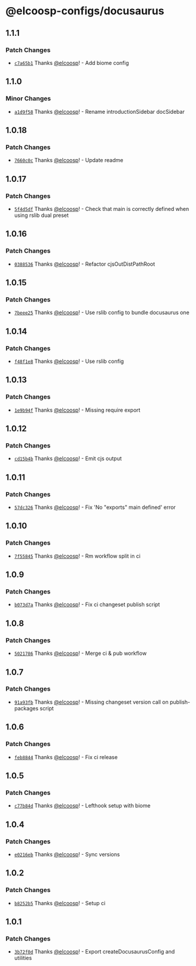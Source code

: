 # @elcoosp-configs/docusaurus

## 1.1.1

### Patch Changes

- [`c7a65b1`](https://github.com/elcoosp/elcoosp-configs/commit/c7a65b118adb3e4b3934c7f988586b51d4ab948e) Thanks [@elcoosp](https://github.com/elcoosp)! - Add biome config

## 1.1.0

### Minor Changes

- [`a1d9f58`](https://github.com/elcoosp/elcoosp-configs/commit/a1d9f5835766af986626cabc97f55b671ab9f559) Thanks [@elcoosp](https://github.com/elcoosp)! - Rename introductionSidebar docSidebar

## 1.0.18

### Patch Changes

- [`7660c0c`](https://github.com/elcoosp/elcoosp-configs/commit/7660c0c6b7f5fa624c019bd1ad6150818016947c) Thanks [@elcoosp](https://github.com/elcoosp)! - Update readme

## 1.0.17

### Patch Changes

- [`5f4d5df`](https://github.com/elcoosp/elcoosp-configs/commit/5f4d5df06441fc2d47c301e953d4f4231a796b7b) Thanks [@elcoosp](https://github.com/elcoosp)! - Check that main is correctly defined when using rslib dual preset

## 1.0.16

### Patch Changes

- [`0388536`](https://github.com/elcoosp/elcoosp-configs/commit/038853633a33040ac18c5ea4ddf3df74460c48af) Thanks [@elcoosp](https://github.com/elcoosp)! - Refactor cjsOutDistPathRoot

## 1.0.15

### Patch Changes

- [`7beee25`](https://github.com/elcoosp/elcoosp-configs/commit/7beee252959e8299b9979e8e6d5b510be00b3cbe) Thanks [@elcoosp](https://github.com/elcoosp)! - Use rslib config to bundle docusaurus one

## 1.0.14

### Patch Changes

- [`f48f1e8`](https://github.com/elcoosp/elcoosp-configs/commit/f48f1e871daadd92ef0c442be3dea0094a2ffc97) Thanks [@elcoosp](https://github.com/elcoosp)! - Use rslib config

## 1.0.13

### Patch Changes

- [`1e9b94f`](https://github.com/elcoosp/elcoosp-configs/commit/1e9b94fb2e843170f30da7302260b4adbe254a95) Thanks [@elcoosp](https://github.com/elcoosp)! - Missing require export

## 1.0.12

### Patch Changes

- [`cd15b4b`](https://github.com/elcoosp/elcoosp-configs/commit/cd15b4b29f8d1b5b4118c70cee904aea251f10f9) Thanks [@elcoosp](https://github.com/elcoosp)! - Emit cjs output

## 1.0.11

### Patch Changes

- [`57dc326`](https://github.com/elcoosp/elcoosp-configs/commit/57dc326903963be0fa4b248d9c192994bed439b3) Thanks [@elcoosp](https://github.com/elcoosp)! - Fix 'No "exports" main defined' error

## 1.0.10

### Patch Changes

- [`7f55845`](https://github.com/elcoosp/elcoosp-configs/commit/7f558458c0d64cc8e5101c96049a560b3d05c7b5) Thanks [@elcoosp](https://github.com/elcoosp)! - Rm workflow split in ci

## 1.0.9

### Patch Changes

- [`b073d7a`](https://github.com/elcoosp/elcoosp-configs/commit/b073d7a4dada4ba175d0ecee99472c85122c41e9) Thanks [@elcoosp](https://github.com/elcoosp)! - Fix ci changeset publish script

## 1.0.8

### Patch Changes

- [`5021786`](https://github.com/elcoosp/elcoosp-configs/commit/50217864b8612570ec9cd469c5454e04f062c72b) Thanks [@elcoosp](https://github.com/elcoosp)! - Merge ci & pub workflow

## 1.0.7

### Patch Changes

- [`91a93fb`](https://github.com/elcoosp/elcoosp-configs/commit/91a93fbc1d7bfd4006a981e82838dea59d18f149) Thanks [@elcoosp](https://github.com/elcoosp)! - Missing changeset version call on publish-packages script

## 1.0.6

### Patch Changes

- [`feb8844`](https://github.com/elcoosp/elcoosp-configs/commit/feb88441e04af5a95c8ae48d6d339a1c5925ec79) Thanks [@elcoosp](https://github.com/elcoosp)! - Fix ci release

## 1.0.5

### Patch Changes

- [`c77b84d`](https://github.com/elcoosp/elcoosp-configs/commit/c77b84dc44dea68da6b0e02d61496a9770d9d10d) Thanks [@elcoosp](https://github.com/elcoosp)! - Lefthook setup with biome

## 1.0.4

### Patch Changes

- [`e0216eb`](https://github.com/elcoosp/elcoosp-configs/commit/e0216eb669fe612ecad83ae1274efd7cecf43ff9) Thanks [@elcoosp](https://github.com/elcoosp)! - Sync versions

## 1.0.2

### Patch Changes

- [`b8252b5`](https://github.com/elcoosp/elcoosp-configs/commit/b8252b51a9048a24c2cdb3071bcfa37938667e85) Thanks [@elcoosp](https://github.com/elcoosp)! - Setup ci

## 1.0.1

### Patch Changes

- [`3b72f0d`](https://github.com/elcoosp/elcoosp-configs/commit/3b72f0dd959348496c092265192deabad5ba0835) Thanks [@elcoosp](https://github.com/elcoosp)! - Export createDocusaurusConfig and utilities
